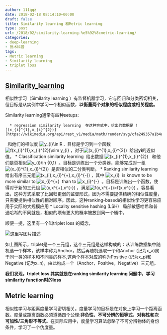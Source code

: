 ```yaml
---
author: 111qqz
date: 2018-02-18 08:14:10+00:00
draft: false
title: Similarity learning 和Metric learning
type: post
url: /2018/02/similarity-learning-%e5%92%8cmetric-learning/
categories:
- deep-learning
- 技术科普
tags:
- Metric learning
- Similarity learning
- triplet loss
---
```


## [Similarity_learning](https://en.wikipedia.org/wiki/Similarity_learning)





相似性学习（Similarity learning ）有监督机器学习，它与回归和分类密切相关，但目标是从实例中学习一个相似函数，**以衡量两个对象的相似程度或相关程度。**





Similarity learning通常有四种setups:






      * regression similarity learning  在这种方式中，给出的数据是 ![(x_{i}^{1},x_{i}^{2})](https://wikimedia.org/api/rest_v1/media/math/render/svg/cfa249357a1b4a7baf332041d67e480d6bb1f8fb)
  和他们的相似度 ![y_{i}\in R](https://wikimedia.org/api/rest_v1/media/math/render/svg/e8a6d6289f0a0adb278812a8723b4077de79a421)
.  目标是学习到一个函数![f(x_{i}^{1},x_{i}^{2})\sim y_{i}](https://wikimedia.org/api/rest_v1/media/math/render/svg/d91180d029bb8a4f43be5d76060581b861f65fb7)
，对于![(x_{i}^{1},x_{i}^{2})](https://wikimedia.org/api/rest_v1/media/math/render/svg/cfa249357a1b4a7baf332041d67e480d6bb1f8fb)
 给出**yi**的近似值。
      * Classification similarity learning  给出数据 ![(x_{i}^{1},x_{i}^{2})](https://wikimedia.org/api/rest_v1/media/math/render/svg/cfa249357a1b4a7baf332041d67e480d6bb1f8fb)
  和他们是否相似![y_{i}\in \{0,1\}](https://wikimedia.org/api/rest_v1/media/math/render/svg/e5c2ebeb5127a5306baf27c9c622a86aa35625f2)
 。目标是训练出一个分类器，能够完成对一组![(x_{i}^{1},x_{i}^{2})](https://wikimedia.org/api/rest_v1/media/math/render/svg/cfa249357a1b4a7baf332041d67e480d6bb1f8fb)
 是否相似的二分类判断。
      * Ranking similarity learning 给出有序三元组![(x_{i},x_{i}^{+},x_{i}^{-})](https://wikimedia.org/api/rest_v1/media/math/render/svg/1bb03478aa729d594350565f174c78a4b7d9e87c)
，其中 ![x_{i}](https://wikimedia.org/api/rest_v1/media/math/render/svg/e87000dd6142b81d041896a30fe58f0c3acb2158)
 is known to be more similar to ![x_{i}^{+}](https://wikimedia.org/api/rest_v1/media/math/render/svg/89b5a4feb798c9d34d33200239a28f02cc6df2c4)
 than to ![x_{i}^{-}](https://wikimedia.org/api/rest_v1/media/math/render/svg/202021401f451c2ba4ab43eddb2f8644e2610249)
 。目标是训练出一个函数，使得对于新的三元组 ![(x,x^{+},x^{-})](https://wikimedia.org/api/rest_v1/media/math/render/svg/2578f37761a5f2937eedca81f4c96b0ba45fbc15)
，满足![f(x,x^{+})>f(x,x^{-})](https://wikimedia.org/api/rest_v1/media/math/render/svg/c27924f2eec770183ce65e3c653e74a5c1c79c7e)
。容易看出，这种方式采取了比回归更弱的监督形式，因为不需要提供精确的相似性度量，只需要提供相似性的相对顺序。因此，这种ranking-based的相似性学习更容易应用于实际的大规模应用
      * Locality sensitive hashing (LSH)   局部敏感哈希和普通哈希的不同就是，相似的项有更大的概率被放到同一个桶中。




顺便一提，这里有一个叫triplet loss 的概念，

![这里写图片描述](http://img.blog.csdn.net/20150707120209693)


如上图所示，triplet是一个三元组，这个三元组是这样构成的：从训练数据集中随机选一个样本，该样本称为Anchor，然后再随机选取一个和Anchor (记为x_a)属于同一类的样本和不同类的样本,这两个样本对应的称为Positive (记为x_p)和Negative (记为x_n)，由此构成一个（Anchor，Positive，Negative）三元组。

**我们发现，triplet loss 其实就是在ranking similarity learning 问题中，学习similarity function时的loss**



## Metric learning



相似性学习与距离度量学习密切相关。度量学习的目标是在对象上学习一个距离函数。度量或距离函数必须遵循四个公理:**非负性、不可分辨的恒等式、对称性和次可加性/三角形不等式**。在实际应用中，度量学习算法忽略了不可分辨物体的身份条件，学习了一个伪度量。














